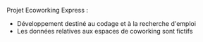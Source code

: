 Projet Ecoworking Express :
- Développement destiné au codage et à la recherche d'emploi
- Les données relatives aux espaces de coworking sont fictifs